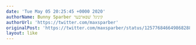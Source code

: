 ```yaml
---
date: 'Tue May 05 20:25:45 +0000 2020'
authorName: Bunny Sparber קיניגל שׁפּארבּער
authorUrl: 'https://twitter.com/maxsparber'
originalPost: 'https://twitter.com/maxsparber/status/1257768466498682884'
layout: like
---
```

